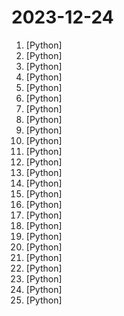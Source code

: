 # 2023-12-24

1. [](https://github.comundefined "StreamDiffusion: A Pipeline-Level Solution for Real-Time Interactive Generation") [Python]
2. [](https://github.comundefined "Dev tool that writes scalable apps from scratch while the developer oversees the implementation") [Python]
3. [](https://github.comundefined "完全免费开源，基于 Requests 模块实现：TikTok 主页/视频/图集/原声；抖音主页/视频/图集/收藏/直播/原声/合集/评论/账号/搜索/热榜数据采集工具") [Python]
4. [](https://github.comundefined "Official implementation of `Splatter Image: Ultra-Fast Single-View 3D Reconstruction'") [Python]
5. [](https://github.comundefined "免费；轻量；开源，基于 AIOHTTP 模块实现的小红书图文 / 视频作品采集工具") [Python]
6. [](https://github.comundefined "A collective list of free APIs") [Python]
7. [](https://github.comundefined "Official implementations for paper: Anydoor: zero-shot object-level image customization") [Python]
8. [](https://github.comundefined "Revolutionizing Database Interactions with Private LLM Technology") [Python]
9. [](https://github.comundefined "An open-source impl. of Large Reconstruction Models") [Python]
10. [](https://github.comundefined "Get a ChatGPT plugin up and running in under 5 minutes!") [Python]
11. [](https://github.comundefined "Instant voice cloning by MyShell") [Python]
12. [](https://github.comundefined "") [Python]
13. [](https://github.comundefined "A sound cloning tool with a web interface, using your voice or any sound to record audio / 一个带web界面的声音克隆工具，使用你的音色或任意声音来录制音频") [Python]
14. [](https://github.comundefined "⚡ Building applications with LLMs through composability ⚡") [Python]
15. [](https://github.comundefined "A PyTorch-based Speech Toolkit") [Python]
16. [](https://github.comundefined "Azur Lane bot (CN/EN/JP/TW) 碧蓝航线脚本 | 无缝委托科研，全自动大世界") [Python]
17. [](https://github.comundefined "The code for Osprey: Pixel Understanding with Visual Instruction Tuning") [Python]
18. [](https://github.comundefined "🌟 The Multi-Agent Framework: Given one line Requirement, return PRD, Design, Tasks, Repo") [Python]
19. [](https://github.comundefined "") [Python]
20. [](https://github.comundefined "A nearly-live implementation of OpenAI's Whisper.") [Python]
21. [](https://github.comundefined "Fast and memory-efficient exact attention") [Python]
22. [](https://github.comundefined "Specify what you want it to build, the AI asks for clarification, and then builds it.") [Python]
23. [](https://github.comundefined "The TinyLlama project is an open endeavor to pretrain a 1.1B Llama model on 3 trillion tokens.") [Python]
24. [](https://github.comundefined "🐸💬 - a deep learning toolkit for Text-to-Speech, battle-tested in research and production") [Python]
25. [](https://github.comundefined "The official repo of Qwen-VL (通义千问-VL) chat & pretrained large vision language model proposed by Alibaba Cloud.") [Python]
